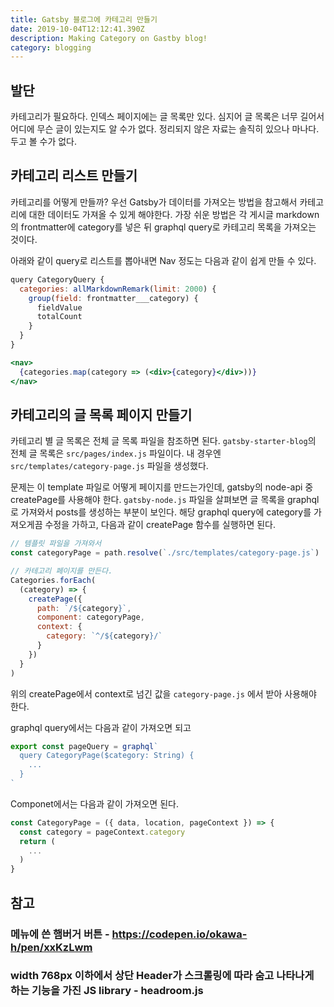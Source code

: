 ```yaml
---
title: Gatsby 블로그에 카테고리 만들기
date: 2019-10-04T12:12:41.390Z
description: Making Category on Gastby blog!
category: blogging
---
```


## 발단

카테고리가 필요하다. 인덱스 페이지에는 글 목록만 있다. 심지어 글 목록은 너무 길어서 어디에 무슨 글이 있는지도 알 수가 없다. 정리되지 않은 자료는 솔직히 있으나 마나다. 두고 볼 수가 없다.

## 카테고리 리스트 만들기

카테고리를 어떻게 만들까? 우선 Gatsby가 데이터를 가져오는 방법을 참고해서 카테고리에 대한 데이터도 가져올 수 있게 해야한다. 가장 쉬운 방법은 각 게시글 markdown의 frontmatter에 category를 넣은 뒤 graphql query로 카테고리 목록을 가져오는 것이다.

아래와 같이 query로 리스트를 뽑아내면 Nav 정도는 다음과 같이 쉽게 만들 수 있다.

```jsx
query CategoryQuery {
  categories: allMarkdownRemark(limit: 2000) {
    group(field: frontmatter___category) {
      fieldValue
      totalCount
    }
  }
}

<nav>
  {categories.map(category => (<div>{category}</div>))}
</nav>
```

## 카테고리의 글 목록 페이지 만들기

카테고리 별 글 목록은 전체 글 목록 파일을 참조하면 된다. `gatsby-starter-blog`의 전체 글 목록은 `src/pages/index.js` 파일이다. 내 경우엔 `src/templates/category-page.js` 파일을 생성했다.

문제는 이 template 파일로 어떻게 페이지를 만드는가인데, gatsby의 node-api 중 createPage를 사용해야 한다. `gatsby-node.js` 파일을 살펴보면 글 목록을 graphql로 가져와서 posts를 생성하는 부분이 보인다. 해당 graphql query에 category를 가져오게끔 수정을 가하고, 다음과 같이 createPage 함수를 실행하면 된다.

```javascript
// 템플릿 파일을 가져와서
const categoryPage = path.resolve(`./src/templates/category-page.js`)

// 카테고리 페이지를 만든다.
Categories.forEach(
  (category) => {
    createPage({
      path: `/${category}`,
      component: categoryPage,
      context: {
        category: `^/${category}/`
      }
    })
  }
)
```

위의 createPage에서 context로 넘긴 값을 `category-page.js` 에서 받아 사용해야 한다.

graphql query에서는 다음과 같이 가져오면 되고

```js
export const pageQuery = graphql`
  query CategoryPage($category: String) {
    ...
  }
`
```

Componet에서는 다음과 같이 가져오면 된다.

```js
const CategoryPage = ({ data, location, pageContext }) => {
  const category = pageContext.category
  return (
    ...
  )
}
```

## 참고

### 메뉴에 쓴 햄버거 버튼 - https://codepen.io/okawa-h/pen/xxKzLwm

### width 768px 이하에서 상단 Header가 스크롤링에 따라 숨고 나타나게 하는 기능을 가진 JS library -  headroom.js
